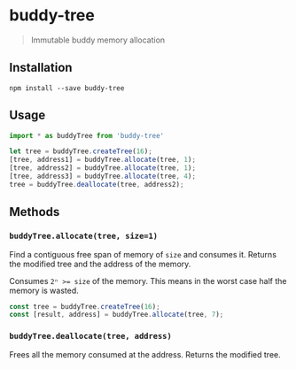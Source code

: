 # buddy-tree

> Immutable buddy memory allocation

## Installation

    npm install --save buddy-tree

## Usage

```js
import * as buddyTree from 'buddy-tree'

let tree = buddyTree.createTree(16);
[tree, address1] = buddyTree.allocate(tree, 1);
[tree, address2] = buddyTree.allocate(tree, 1);
[tree, address3] = buddyTree.allocate(tree, 4);
tree = buddyTree.deallocate(tree, address2);
```

## Methods

### `buddyTree.allocate(tree, size=1)`

Find a contiguous free span of memory of `size` and consumes it. Returns the modified tree and the address of the memory.

Consumes `2ⁿ >= size` of the memory. This means in the worst case half the memory is wasted.

```js
const tree = buddyTree.createTree(16);
const [result, address] = buddyTree.allocate(tree, 7);
```

### `buddyTree.deallocate(tree, address)`

Frees all the memory consumed at the address. Returns the modified tree.